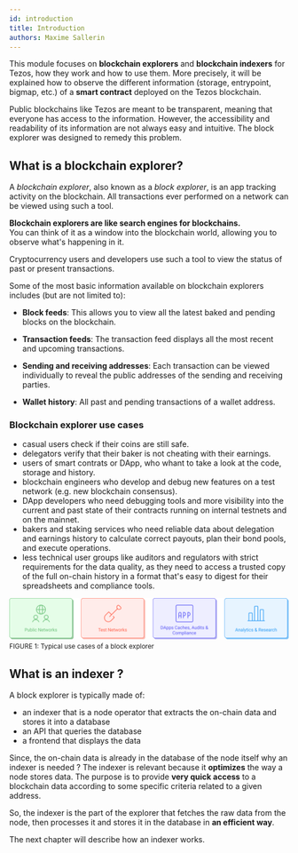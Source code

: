 ```yaml
---
id: introduction
title: Introduction
authors: Maxime Sallerin
---
```


This module focuses on **blockchain explorers** and **blockchain indexers** for Tezos,
how they work and how to use them.
More precisely, it will be explained how to observe the different information
(storage, entrypoint, bigmap, etc.) of a **smart contract** deployed on the Tezos blockchain.

Public blockchains like Tezos are meant to be transparent, meaning that everyone has access to the information. However, the accessibility and readability of its information are not always easy and intuitive.
The block explorer was designed to remedy this problem.

## What is a blockchain explorer?

A _blockchain explorer_, also known as a _block explorer_, is an app tracking activity on the blockchain.
All transactions ever performed on a network can be viewed using such a tool.

**Blockchain explorers are like search engines for blockchains.**  
You can think of it as a window into the blockchain world,
allowing you to observe what's happening in it.

Cryptocurrency users and developers use such a tool to view the status of past or present transactions.

Some of the most basic information available on blockchain explorers includes (but are not limited to):

- **Block feeds**: This allows you to view all the latest baked and pending blocks on the blockchain.
- **Transaction feeds**: The transaction feed displays all the most recent and upcoming transactions.

- **Sending and receiving addresses**: Each transaction can be viewed individually to reveal the public addresses of the sending and receiving parties.
- **Wallet history**: All past and pending transactions of a wallet address.

### Blockchain explorer use cases

- casual users check if their coins are still safe.
- delegators verify that their baker is not cheating with their earnings.
- users of smart contrats or DApp, who whant to take a look at the code, storage and history.
- blockchain engineers who develop and debug new features on a test network (e.g. new blockchain consensus).
- DApp developers who need debugging tools and more visibility into the current and past state of their contracts running on internal testnets and on the mainnet.
- bakers and staking services who need reliable data about delegation and earnings history to calculate correct payouts, plan their bond pools, and execute operations.
- less technical user groups like auditors and regulators with strict requirements for the data quality, as they need to access a trusted copy of the full on-chain history in a format that's easy to digest for their spreadsheets and compliance tools.

![](../../static/img/explorer/use_cases.svg)
<small className="figure">FIGURE 1: Typical use cases of a block explorer</small>

## What is an indexer ?

A block explorer is typically made of:

- an indexer that is a node operator that extracts the on-chain data and stores it into a database
- an API that queries the database
- a frontend that displays the data

Since, the on-chain data is already in the database of the node itself why an indexer is needed ?
The indexer is relevant because it **optimizes** the way a node stores data. The purpose is to provide **very quick access** to a blockchain data according to some specific criteria related to a given address.

So, the indexer is the part of the explorer that fetches the raw data from the node, then processes it and stores it in the database in **an efficient way**.

The next chapter will describe how an indexer works.
